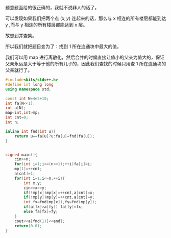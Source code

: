 
题意题面给的很正确的，我就不说非人的话了。

可以发现如果我们把两个点 $(x,y)$ 连起来的话，那么与 x 相连的所有楼层都能到达 y ,而与 y 相连的所有楼层都能达到 x 层。

故想到并查集。

所以我们就把题目变为了：找到 1 所在连通块中最大的值。

我们可以用 map 进行离散化，然后合并的时候直接让值小的父亲为值大的，保证父亲永远是大于等于他的所有儿子的，因此我们查找的时候只用查 1 所在连通块的父亲就行了。


```cpp
#include<bits/stdc++.h>
#define int long long
using namespace std;

const int N=4e5+10;
int fa[N<<1];
int a[N];
map<int,int>mp;
int cnt=0;
int n;

inline int fnd(int u){
	return u==fa[u]?u:fa[u]=fnd(fa[u]);
}


signed main(){
	cin>>n;
	for(int i=1;i<=(n<<1);++i)fa[i]=i;
	mp[1]=++cnt;
	a[cnt]=1;
	for(int i=1;i<=n;++i){
		int x,y;
		cin>>x>>y;
		if(!mp[x])mp[x]=++cnt,a[cnt]=x;
		if(!mp[y])mp[y]=++cnt,a[cnt]=y;
		int fx=fnd(mp[x]),fy=fnd(mp[y]);
		if(a[fx]>a[fy]) fa[fy]=fx;
		else fa[fx]=fy;
	}
	cout<<a[fnd(1)]<<endl;
	return(0-0);
}
```


